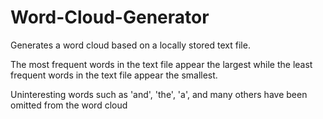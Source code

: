 # Word-Cloud-Generator
Generates a word cloud based on a locally stored text file.

The most frequent words in the text file appear the largest while the least frequent words in the text file appear the smallest.

Uninteresting words such as 'and', 'the', 'a', and many others have been omitted from the word cloud
